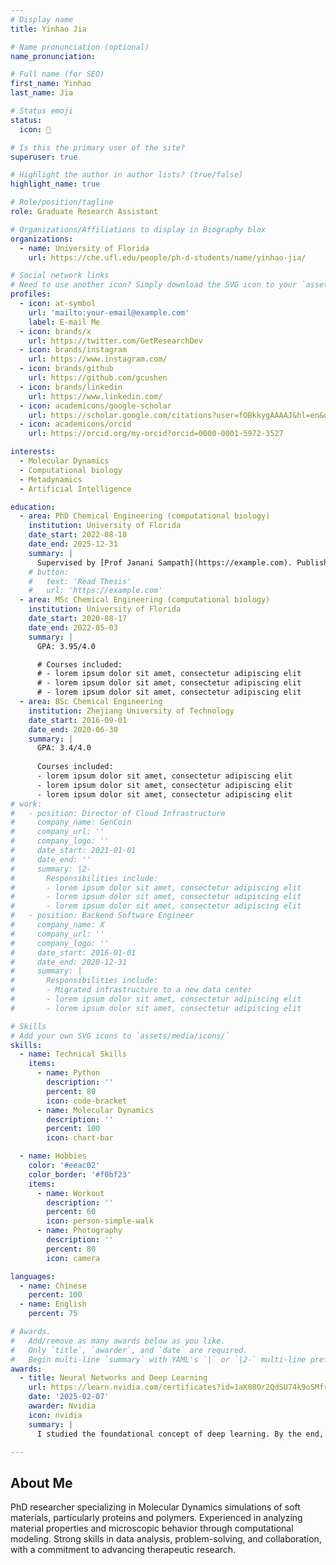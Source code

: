 ```yaml
---
# Display name
title: Yinhao Jia

# Name pronunciation (optional)
name_pronunciation: 

# Full name (for SEO)
first_name: Yinhao
last_name: Jia

# Status emoji
status:
  icon: 🙋

# Is this the primary user of the site?
superuser: true

# Highlight the author in author lists? (true/false)
highlight_name: true

# Role/position/tagline
role: Graduate Research Assistant

# Organizations/Affiliations to display in Biography blox
organizations:
  - name: University of Florida
    url: https://che.ufl.edu/people/ph-d-students/name/yinhao-jia/

# Social network links
# Need to use another icon? Simply download the SVG icon to your `assets/media/icons/` folder.
profiles:
  - icon: at-symbol
    url: 'mailto:your-email@example.com'
    label: E-mail Me
  - icon: brands/x
    url: https://twitter.com/GetResearchDev
  - icon: brands/instagram
    url: https://www.instagram.com/
  - icon: brands/github
    url: https://github.com/gcushen
  - icon: brands/linkedin
    url: https://www.linkedin.com/
  - icon: academicons/google-scholar
    url: https://scholar.google.com/citations?user=fOBkkygAAAAJ&hl=en&oi=ao
  - icon: academicons/orcid
    url: https://orcid.org/my-orcid?orcid=0000-0001-5972-3527

interests:
  - Molecular Dynamics
  - Computational biology
  - Metadynamics
  - Artificial Intelligence

education:
  - area: PhD Chemical Engineering (computational biology)
    institution: University of Florida
    date_start: 2022-08-18
    date_end: 2025-12-31
    summary: |
      Supervised by [Prof Janani Sampath](https://example.com). Published 1 first-author paper and 2 co-authered papers.
    # button:
    #   text: 'Read Thesis'
    #   url: 'https://example.com'
  - area: MSc Chemical Engineering (computational biology)
    institution: University of Florida
    date_start: 2020-08-17
    date_end: 2022-05-03
    summary: |
      GPA: 3.95/4.0

      # Courses included:
      # - lorem ipsum dolor sit amet, consectetur adipiscing elit
      # - lorem ipsum dolor sit amet, consectetur adipiscing elit
      # - lorem ipsum dolor sit amet, consectetur adipiscing elit
  - area: BSc Chemical Engineering
    institution: Zhejiang University of Technology
    date_start: 2016-09-01
    date_end: 2020-06-30
    summary: |
      GPA: 3.4/4.0
      
      Courses included:
      - lorem ipsum dolor sit amet, consectetur adipiscing elit
      - lorem ipsum dolor sit amet, consectetur adipiscing elit
      - lorem ipsum dolor sit amet, consectetur adipiscing elit
# work:
#   - position: Director of Cloud Infrastructure
#     company_name: GenCoin
#     company_url: ''
#     company_logo: ''
#     date_start: 2021-01-01
#     date_end: ''
#     summary: |2-
#       Responsibilities include:
#       - lorem ipsum dolor sit amet, consectetur adipiscing elit
#       - lorem ipsum dolor sit amet, consectetur adipiscing elit
#       - lorem ipsum dolor sit amet, consectetur adipiscing elit
#   - position: Backend Software Engineer
#     company_name: X
#     company_url: ''
#     company_logo: ''
#     date_start: 2016-01-01
#     date_end: 2020-12-31
#     summary: |
#       Responsibilities include:
#       - Migrated infrastructure to a new data center
#       - lorem ipsum dolor sit amet, consectetur adipiscing elit
#       - lorem ipsum dolor sit amet, consectetur adipiscing elit

# Skills
# Add your own SVG icons to `assets/media/icons/`
skills:
  - name: Technical Skills
    items:
      - name: Python
        description: ''
        percent: 80
        icon: code-bracket
      - name: Molecular Dynamics
        description: ''
        percent: 100
        icon: chart-bar

  - name: Hobbies
    color: '#eeac02'
    color_border: '#f0bf23'
    items:
      - name: Workout
        description: ''
        percent: 60
        icon: person-simple-walk
      - name: Photography
        description: ''
        percent: 80
        icon: camera

languages:
  - name: Chinese
    percent: 100
  - name: English
    percent: 75

# Awards.
#   Add/remove as many awards below as you like.
#   Only `title`, `awarder`, and `date` are required.
#   Begin multi-line `summary` with YAML's `|` or `|2-` multi-line prefix and indent 2 spaces below.
awards:
  - title: Neural Networks and Deep Learning
    url: https://learn.nvidia.com/certificates?id=1aK08Or2QdSU74k9oSMfrQ
    date: '2025-02-07'
    awarder: Nvidia
    icon: nvidia
    summary: |
      I studied the foundational concept of deep learning. By the end, I was familiar with the significant technological trends driving the rise of deep learning; build, train, and apply fully connected deep neural networks; implement efficient (vectorized) neural networks; identify key parameters in a neural network’s architecture; and apply deep learning to your own applications.

---
```


## About Me

PhD researcher specializing in Molecular Dynamics simulations of soft materials, particularly proteins and polymers. Experienced in analyzing material properties and microscopic behavior through computational modeling. Strong skills in data analysis, problem-solving, and collaboration, with a commitment to advancing therapeutic research.
